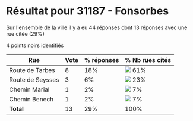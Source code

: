 # Résultat pour 31187 - Fonsorbes

Sur l'ensemble de la ville il y a eu 44 réponses dont 13 réponses avec une rue citée (29%)

4 points noirs identifiés

| Rue | Vote | % réponses | % Nb rues cités|
|-----|------|------------|----------------|
| Route de Tarbes | 8 | 18% | <img src="../../img/bar_61.gif" />&nbsp;61%|
| Route de Seysses | 3 | 6% | <img src="../../img/bar_23.gif" />&nbsp;23%|
| Chemin Marial | 1 | 2% | <img src="../../img/bar_7.gif" />&nbsp;7%|
| Chemin Benech | 1 | 2% | <img src="../../img/bar_7.gif" />&nbsp;7%|
| **Total** | 13 | 29% | 100%|
